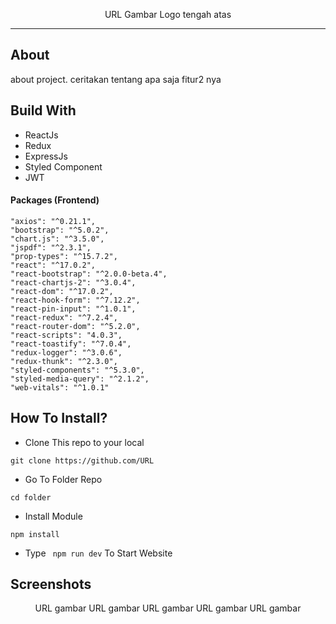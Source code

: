 <p align="center">
    URL Gambar Logo tengah atas

</p>


---

##  About

about project. ceritakan tentang apa saja fitur2 nya

##  Build With

- ReactJs
- Redux
- ExpressJs
- Styled Component
- JWT

#### Packages (Frontend)
    "axios": "^0.21.1",
    "bootstrap": "^5.0.2",
    "chart.js": "^3.5.0",
    "jspdf": "^2.3.1",
    "prop-types": "^15.7.2",
    "react": "^17.0.2",
    "react-bootstrap": "^2.0.0-beta.4",
    "react-chartjs-2": "^3.0.4",
    "react-dom": "^17.0.2",
    "react-hook-form": "^7.12.2",
    "react-pin-input": "^1.0.1",
    "react-redux": "^7.2.4",
    "react-router-dom": "^5.2.0",
    "react-scripts": "4.0.3",
    "react-toastify": "^7.0.4",
    "redux-logger": "^3.0.6",
    "redux-thunk": "^2.3.0",
    "styled-components": "^5.3.0",
    "styled-media-query": "^2.1.2",
    "web-vitals": "^1.0.1"


##  How To Install?

- Clone This repo to your local

```
git clone https://github.com/URL

```

- Go To Folder Repo

```
cd folder
```

- Install Module

```
npm install
```

- Type ` npm run dev` To Start Website


## Screenshots

<p align="center">
  <span>
   URL gambar
   URL gambar
   URL gambar
   URL gambar
   URL gambar
  </span>
</p>